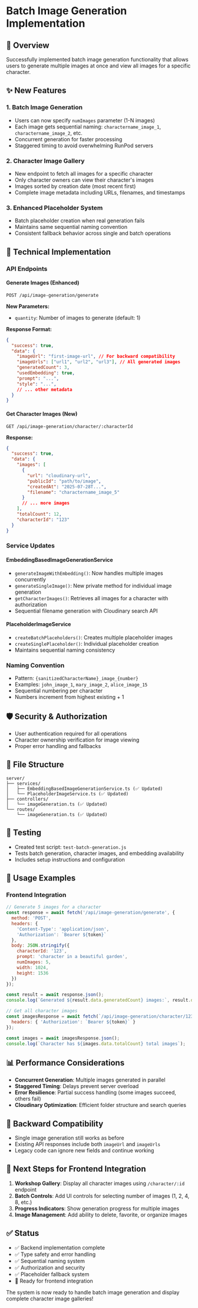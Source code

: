 # Batch Image Generation Implementation

## 🎯 Overview
Successfully implemented batch image generation functionality that allows users to generate multiple images at once and view all images for a specific character.

## ✨ New Features

### 1. **Batch Image Generation**
- Users can now specify `numImages` parameter (1-N images)
- Each image gets sequential naming: `charactername_image_1`, `charactername_image_2`, etc.
- Concurrent generation for faster processing
- Staggered timing to avoid overwhelming RunPod servers

### 2. **Character Image Gallery**
- New endpoint to fetch all images for a specific character
- Only character owners can view their character's images
- Images sorted by creation date (most recent first)
- Complete image metadata including URLs, filenames, and timestamps

### 3. **Enhanced Placeholder System**
- Batch placeholder creation when real generation fails
- Maintains same sequential naming convention
- Consistent fallback behavior across single and batch operations

## 🔧 Technical Implementation

### **API Endpoints**

#### Generate Images (Enhanced)
```
POST /api/image-generation/generate
```
**New Parameters:**
- `quantity`: Number of images to generate (default: 1)

**Response Format:**
```json
{
  "success": true,
  "data": {
    "imageUrl": "first-image-url", // For backward compatibility
    "imageUrls": ["url1", "url2", "url3"], // All generated images
    "generatedCount": 3,
    "usedEmbedding": true,
    "prompt": "...",
    "style": "...",
    // ... other metadata
  }
}
```

#### Get Character Images (New)
```
GET /api/image-generation/character/:characterId
```
**Response:**
```json
{
  "success": true,
  "data": {
    "images": [
      {
        "url": "cloudinary-url",
        "publicId": "path/to/image",
        "createdAt": "2025-07-28T...",
        "filename": "charactername_image_5"
      }
      // ... more images
    ],
    "totalCount": 12,
    "characterId": "123"
  }
}
```

### **Service Updates**

#### EmbeddingBasedImageGenerationService
- `generateImageWithEmbedding()`: Now handles multiple images concurrently
- `generateSingleImage()`: New private method for individual image generation
- `getCharacterImages()`: Retrieves all images for a character with authorization
- Sequential filename generation with Cloudinary search API

#### PlaceholderImageService
- `createBatchPlaceholders()`: Creates multiple placeholder images
- `createSinglePlaceholder()`: Individual placeholder creation
- Maintains sequential naming consistency

### **Naming Convention**
- Pattern: `{sanitizedCharacterName}_image_{number}`
- Examples: `john_image_1`, `mary_image_2`, `alice_image_15`
- Sequential numbering per character
- Numbers increment from highest existing + 1

## 🛡️ Security & Authorization
- User authentication required for all operations
- Character ownership verification for image viewing
- Proper error handling and fallbacks

## 📁 File Structure
```
server/
├── services/
│   ├── EmbeddingBasedImageGenerationService.ts (✅ Updated)
│   └── PlaceholderImageService.ts (✅ Updated)
├── controllers/
│   └── imageGeneration.ts (✅ Updated)
└── routes/
    └── imageGeneration.ts (✅ Updated)
```

## 🧪 Testing
- Created test script: `test-batch-generation.js`
- Tests batch generation, character images, and embedding availability
- Includes setup instructions and configuration

## 🚀 Usage Examples

### Frontend Integration
```javascript
// Generate 5 images for a character
const response = await fetch('/api/image-generation/generate', {
  method: 'POST',
  headers: {
    'Content-Type': 'application/json',
    'Authorization': `Bearer ${token}`
  },
  body: JSON.stringify({
    characterId: '123',
    prompt: 'character in a beautiful garden',
    numImages: 5,
    width: 1024,
    height: 1536
  })
});

const result = await response.json();
console.log(`Generated ${result.data.generatedCount} images:`, result.data.imageUrls);

// Get all character images
const imagesResponse = await fetch(`/api/image-generation/character/123`, {
  headers: { 'Authorization': `Bearer ${token}` }
});

const images = await imagesResponse.json();
console.log(`Character has ${images.data.totalCount} total images`);
```

## 📊 Performance Considerations
- **Concurrent Generation**: Multiple images generated in parallel
- **Staggered Timing**: Delays prevent server overload
- **Error Resilience**: Partial success handling (some images succeed, others fail)
- **Cloudinary Optimization**: Efficient folder structure and search queries

## 🔄 Backward Compatibility
- Single image generation still works as before
- Existing API responses include both `imageUrl` and `imageUrls`
- Legacy code can ignore new fields and continue working

## 🎯 Next Steps for Frontend Integration
1. **Workshop Gallery**: Display all character images using `/character/:id` endpoint
2. **Batch Controls**: Add UI controls for selecting number of images (1, 2, 4, 8, etc.)
3. **Progress Indicators**: Show generation progress for multiple images
4. **Image Management**: Add ability to delete, favorite, or organize images

## ✅ Status
- ✅ Backend implementation complete
- ✅ Type safety and error handling
- ✅ Sequential naming system
- ✅ Authorization and security
- ✅ Placeholder fallback system
- 🔄 Ready for frontend integration

The system is now ready to handle batch image generation and display complete character image galleries!
